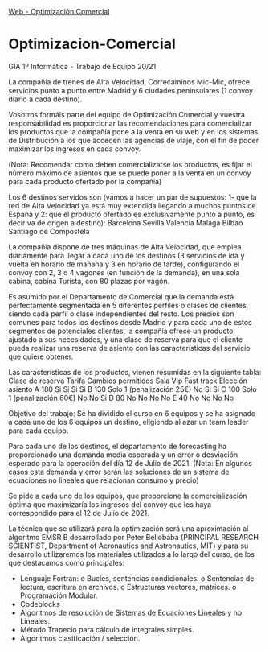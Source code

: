 
[Web - Optimización Comercial](https://marcoaias.github.io/Optimizacion-Comercial/)

# Optimizacion-Comercial
GIA 1º Informática - Trabajo de Equipo 20/21


La compañía de trenes de Alta Velocidad, Correcaminos Mic-Mic, ofrece servicios punto a punto
entre Madrid y 6 ciudades peninsulares (1 convoy diario a cada destino).

Vosotros formáis parte del equipo de Optimización Comercial y vuestra responsabilidad es
proporcionar las recomendaciones para comercializar los productos que la compañía pone a la
venta en su web y en los sistemas de Distribución a los que acceden las agencias de viaje, con el
fin de poder maximizar los ingresos en cada convoy.

(Nota: Recomendar como deben comercializarse los productos, es fijar el número máximo de
asientos que se puede poner a la venta en un convoy para cada producto ofertado por la
compañía)

Los 6 destinos servidos son (vamos a hacer un par de supuestos: 1- que la red de Alta Velocidad
ya está muy extendida llegando a muchos puntos de España y 2: que el producto ofertado es
exclusivamente punto a punto, es decir va de origen a destino):
Barcelona
Sevilla
Valencia
Malaga
Bilbao
Santiago de Compostela

La compañía dispone de tres máquinas de Alta Velocidad, que emplea diariamente para llegar a
cada uno de los destinos (3 servicios de ida y vuelta en horario de mañana y 3 en horario de
tarde), configurando el convoy con 2, 3 o 4 vagones (en función de la demanda), en una sola
cabina, cabina Turista, con 80 plazas por vagón.

Es asumido por el Departamento de Comercial que la demanda está perfectamente segmentada
en 5 diferentes perfiles o clases de clientes, siendo cada perfil o clase independientes del resto.
Los precios son comunes para todos los destinos desde Madrid y para cada uno de estos
segmentos de potenciales clientes, la compañía ofrece un producto ajustado a sus necesidades,
y una clase de reserva para que el cliente pueda realizar una reserva de asiento con las
características del servicio que quiere obtener.

Las características de los productos, vienen resumidas en la siguiente tabla:
Clase de reserva Tarifa Cambios permitidos
Sala
Vip
Fast
track Elección asiento
A 180 Si Si Si Si
B 130 Solo 1 (penalización 25€) No Si Si
C 100 Solo 1 (penalización 60€) No No Si
D 80 No No No No
E 40 No No No No


Objetivo del trabajo:
Se ha dividido el curso en 6 equipos y se ha asignado a cada uno de los 6 equipos un destino,
eligiendo al azar un team leader para cada equipo.

Para cada uno de los destinos, el departamento de forecasting ha proporcionado una demanda
media esperada y un error o desviación esperado para la operación del día 12 de Julio de 2021.
(Nota: En algunos casos esta demanda y error serán las soluciones de un sistema de ecuaciones
no lineales que relacionan consumo y precio)

Se pide a cada uno de los equipos, que proporcione la comercialización óptima que maximizaría
los ingresos del convoy que les haya correspondido para el 12 de Julio de 2021.

La técnica que se utilizará para la optimización será una aproximación al algoritmo EMSR B
desarrollado por Peter Bellobaba (PRINCIPAL RESEARCH SCIENTIST, Department of Aeronautics
and Astronautics, MIT) y para su desarrollo utilizaremos los materiales utilizados a lo largo del
curso, de los que destacamos como principales:
- Lenguaje Fortran:
o Bucles, sentencias condicionales.
o Sentencias de lectura, escritura en archivos.
o Estructuras vectores, matrices.
o Programación Modular.
- Codeblocks
- Algoritmos de resolución de Sistemas de Ecuaciones Lineales y no Lineales.
- Método Trapecio para cálculo de integrales simples.
- Algoritmos clasificación / selección.
